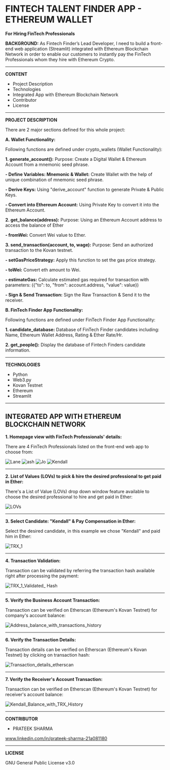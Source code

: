 # FINTECH TALENT FINDER APP - ETHEREUM WALLET
**For Hiring FinTech Professionals**

**BACKGROUND:** As Fintech Finder’s Lead Developer, I need to build a front-end web application (Streamlit) integrated with Ethereum Blockchain Network in order to enable our customers to instantly pay the FinTech Professionals whom they hire with Ethereum Crypto. 

------------------------------------------------------------------------------------------------------------------------------------------------------------------------------
**CONTENT**
- Project Description
- Technologies
- Integrated App with Ethereum Blockchain Network
- Contributor
- License
------------------------------------------------------------------------------------------------------------------------------------------------------------------------------

**PROJECT DESCRIPTION**

There are 2 major sections defined for this whole project: 

**A. Wallet Functionality:** 

Following functions are defined under crypto_wallets (Wallet Functionality):

**1. generate_account():** Purpose: Create a Digital Wallet & Ethereum Account from a mnemonic seed phrase.
 
 **- Define Variables: Mnemonic & Wallet:** Create Wallet with the help of unique combination of mnemonic seed phrase.
 
 **- Derive Keys:** Using "derive_account" function to generate Private & Public Keys.
 
 **- Convert into Ethereum Account:** Using Private Key to convert it into the Ethereum Account.
 
 **2. get_balance(address):** Purpose: Using an Ethereum Account address to access the balance of Ether

**- fromWei:** Convert Wei value to Ether.

**3. send_transaction(account, to, wage):** Purpose: Send an authorized transaction to the Kovan testnet.

**- setGasPriceStrategy:** Apply this function to set the gas price strategy.

**- toWei:** Convert eth amount to Wei.

**- estimateGas:** Calculate estimated gas required for transaction with parameters: ({"to": to, "from": account.address, "value": value})

**- Sign & Send Transaction:** Sign the Raw Transaction & Send it to the receiver. 


**B. FinTech Finder App Functionality:**

Following functions are defined under FinTech Finder App Functionality:

**1. candidate_database:** Database of FinTech Finder candidates including: Name, Ethereum Wallet Address, Rating & Ether Rate/Hr.

**2. get_people():** Display the database of Fintech Finders candidate information.

-------------------------------------------------------------------------------------------------------------------------------------------------------------------------------

**TECHNOLOGIES**
- Python
- Web3.py
- Kovan Testnet 
- Ethereum
- Streamlit
-------------------------------------------------------------------------------------------------------------------------------------------------------------------------------
**INTEGRATED APP WITH ETHEREUM BLOCKCHAIN NETWORK**
------------------------------

**1. Homepage view with FinTech Professionals' details:** 

There are 4 FinTech Professionals listed on the front-end web app to choose from:

![Lane](https://user-images.githubusercontent.com/86034323/140721698-0a59b19a-105e-4b3e-bc76-036219127e37.png)
![ash](https://user-images.githubusercontent.com/86034323/140721732-9d0baa72-54b1-4597-8095-64c7269df347.png)
![Jo](https://user-images.githubusercontent.com/86034323/140721760-bec9b68e-06be-4535-9891-a70213b776e6.png)
![Kendall](https://user-images.githubusercontent.com/86034323/140722093-fb2a4aea-0ba4-444b-91c2-3860fae4a928.png)


-------------------------------------------------------------------------------------------------------------------------------------------------------------------------------


**2. List of Values (LOVs) to pick & hire the desired professional to get paid in Ether:**

There's a List of Value (LOVs) drop down window feature available to choose the desired professional to hire and get paid in Ether:

![LOVs](https://user-images.githubusercontent.com/86034323/140716741-0aa492be-2814-406d-9750-53d11f2fc243.png)


-------------------------------------------------------------------------------------------------------------------------------------------------------------------------------


**3. Select Candidate: "Kendall" & Pay Compensation in Ether:**

Select the desired candidate, in this example we chose "Kendall" and paid him in Ether:

![TRX_1](https://user-images.githubusercontent.com/86034323/140717174-72f61d72-a656-470f-9f75-e69d12ccb2c9.png)


-------------------------------------------------------------------------------------------------------------------------------------------------------------------------------


**4. Transaction Validation:**

Transaction can be validated by referring the transaction hash available right after processing the payment:

![TRX_1_Validated_ Hash](https://user-images.githubusercontent.com/86034323/140717630-cc1d3839-958e-4c61-b3e2-00a92bdafeb4.png)


-------------------------------------------------------------------------------------------------------------------------------------------------------------------------------


**5. Verify the Business Account Transaction:**

Transaction can be verified on Etherscan (Ethereum's Kovan Testnet) for company's account balance:

![Address_balance_with_transactions_history](https://user-images.githubusercontent.com/86034323/140720060-8d0dd638-7d87-440a-8051-c26ab936103e.png)


--------------------------------------------------------------------------------------------------------------------------------------------------------------------------------

**6. Verify the Transaction Details:**

Transaction details can be verified on Etherscan (Ethereum's Kovan Testnet) by clicking on transaction hash:

![Transaction_details_etherscan](https://user-images.githubusercontent.com/86034323/140720482-486e4a55-697b-4605-b04c-790c56a40e61.png)


--------------------------------------------------------------------------------------------------------------------------------------------------------------------------------


**7. Verify the Receiver's Account Transaction:**

Transaction can be verified on Etherscan (Ethereum's Kovan Testnet) for receiver's account balance:

![Kendall_Balance_with_TRX_History](https://user-images.githubusercontent.com/86034323/140719675-259a3b40-5e9c-4163-82cc-cbe974ece8e6.png)


--------------------------------------------------------------------------------------------------------------------------------------------------------------------------------


**CONTRIBUTOR**

- PRATEEK SHARMA

www.linkedin.com/in/prateek-sharma-21a081180

--------------------------------------------------------------------------------------------------------------------------------------------------------------------------------
**LICENSE**

GNU General Public License v3.0
